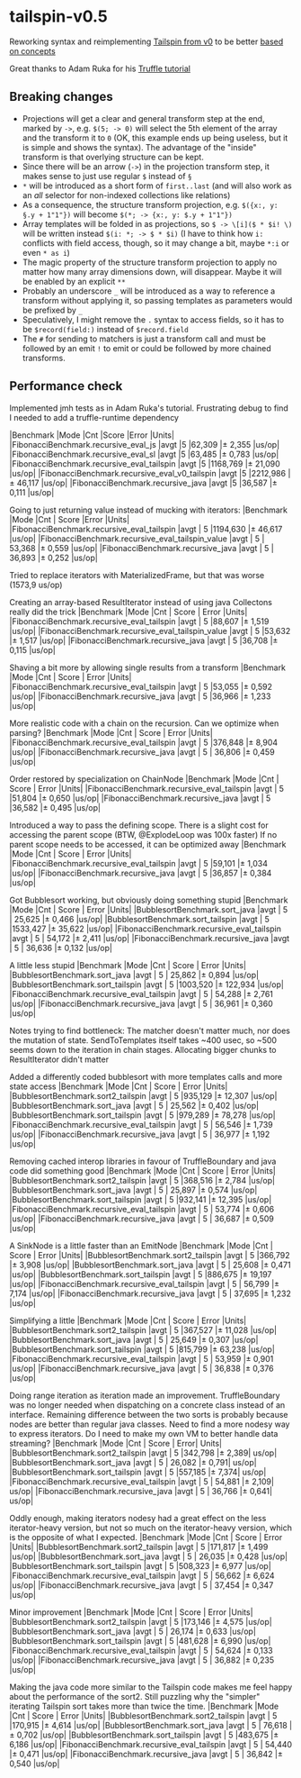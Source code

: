 # tailspin-v0.5
Reworking syntax and reimplementing [Tailspin from v0](https://github.com/tobega/tailspin-v0/tree/master) to be better [based on concepts](https://tobega.blogspot.com/2024/01/usability-in-programming-language.html)

Great thanks to Adam Ruka for his [Truffle tutorial](https://www.endoflineblog.com/graal-truffle-tutorial-part-0-what-is-truffle)

## Breaking changes
- Projections will get a clear and general transform step at the end, marked by `->`, e.g. `$(5; -> 0)` will select the 5th element of the array and the transform it to `0` (OK, this example ends up being useless, but it is simple and shows the syntax). The advantage of the "inside" transform is that overlying structure can be kept.
- Since there will be an arrow (`->`) in the projection transform step, it makes sense to just use regular `$` instead of `§`
- `*` will be introduced as a short form of `first..last` (and will also work as an *all* selector for non-indexed collections like relations)
- As a consequence, the structure transform projection, e.g. `$({x:, y: §.y + 1"1"})` will become `$(*; -> {x:, y: $.y + 1"1"})`
- Array templates will be folded in as projections, so `$ -> \[i]($ * $i! \)` will be written instead `$(i: *; -> $ * $i)` (I have to think how `i:` conflicts with field access, though, so it may change a bit, maybe `*:i` or even `* as i`)
- The magic property of the structure transform projection to apply no matter how many array dimensions down, will disappear. Maybe it will be enabled by an explicit `**`
- Probably an underscore `_` will be introduced as a way to reference a transform without applying it, so passing templates as parameters would be prefixed by `_`
- Speculatively, I might remove the `.` syntax to access fields, so it has to be `$record(field:)` instead of `$record.field`
- The `#` for sending to matchers is just a transform call and must be followed by an emit `!` to emit or could be followed by more chained transforms.

## Performance check
Implemented jmh tests as in Adam Ruka's tutorial. Frustrating debug to find I needed to add a truffle-runtime dependency

|Benchmark                                      |Mode  |Cnt     |Score    |Error  |Units|
|FibonacciBenchmark.recursive_eval_js           |avgt    |5    |62,309 |±  2,355  |us/op|
|FibonacciBenchmark.recursive_eval_sl           |avgt    |5    |63,485 |±  0,783  |us/op|
|FibonacciBenchmark.recursive_eval_tailspin     |avgt    |5  |1168,769 |± 21,090  |us/op|
|FibonacciBenchmark.recursive_eval_v0_tailspin  |avgt    |5  |2212,986 |± 46,117  |us/op|
|FibonacciBenchmark.recursive_java              |avgt    |5    |36,587 |±  0,111  |us/op|

Going to just returning value instead of mucking with iterators:
|Benchmark                                         |Mode  |Cnt  |   Score    |Error  |Units|
|FibonacciBenchmark.recursive_eval_tailspin        |avgt  |  5  |1194,630 |± 46,617  |us/op|
|FibonacciBenchmark.recursive_eval_tailspin_value  |avgt  |  5  |  53,368 |±  0,559  |us/op|
|FibonacciBenchmark.recursive_java                 |avgt  |  5  |  36,893 |±  0,252  |us/op|

Tried to replace iterators with MaterializedFrame, but that was worse (1573,9 us/op)

Creating an array-based ResultIterator instead of using java Collectons really did the trick
|Benchmark                                         |Mode  |Cnt  | Score |  Error  |Units|
|FibonacciBenchmark.recursive_eval_tailspin        |avgt  |  5  |88,607 |± 1,519  |us/op|
|FibonacciBenchmark.recursive_eval_tailspin_value  |avgt  |  5  |53,632 |± 1,517  |us/op|
|FibonacciBenchmark.recursive_java                 |avgt  |  5  |36,708 |± 0,115  |us/op|

Shaving a bit more by allowing single results from a transform
|Benchmark                                   |Mode  |Cnt  | Score |  Error  |Units|
|FibonacciBenchmark.recursive_eval_tailspin  |avgt  |  5  |53,055 |± 0,592  |us/op|
|FibonacciBenchmark.recursive_java           |avgt  |  5  |36,966 |± 1,233  |us/op|

More realistic code with a chain on the recursion. Can we optimize when parsing?
|Benchmark                                   |Mode  |Cnt  | Score |  Error  |Units|
|FibonacciBenchmark.recursive_eval_tailspin  |avgt  |  5  |376,848 |± 8,904 |us/op|
|FibonacciBenchmark.recursive_java           |avgt  |  5  | 36,806 |± 0,459 |us/op|

Order restored by specialization on ChainNode
|Benchmark                                   |Mode  |Cnt  | Score |  Error  |Units|
|FibonacciBenchmark.recursive_eval_tailspin  |avgt  |  5  |51,804 |± 0,650  |us/op|
|FibonacciBenchmark.recursive_java           |avgt  |  5  |36,582 |± 0,495  |us/op|

Introduced a way to pass the defining scope. There is a slight cost for accessing the parent scope (BTW, @ExplodeLoop was 100x faster)
If no parent scope needs to be accessed, it can be optimized away
|Benchmark                                   |Mode  |Cnt  | Score |  Error  |Units|
|FibonacciBenchmark.recursive_eval_tailspin  |avgt  |  5  |59,101 |± 1,034  |us/op|
|FibonacciBenchmark.recursive_java           |avgt  |  5  |36,857 |± 0,384  |us/op|

Got Bubblesort working, but obviously doing something stupid
|Benchmark                                   |Mode  |Cnt  |   Score |   Error  |Units|
|BubblesortBenchmark.sort_java               |avgt  |  5  |  25,625 |±  0,466  |us/op|
|BubblesortBenchmark.sort_tailspin           |avgt  |  5  |1533,427 |± 35,622  |us/op|
|FibonacciBenchmark.recursive_eval_tailspin  |avgt  |  5  |  54,172 |±  2,411  |us/op|
|FibonacciBenchmark.recursive_java           |avgt  |  5  |  36,636 |±  0,132  |us/op|

A little less stupid
|Benchmark                                   |Mode  |Cnt  |   Score |    Error  |Units|
|BubblesortBenchmark.sort_java               |avgt  |  5  |  25,862 |±   0,894  |us/op|
|BubblesortBenchmark.sort_tailspin           |avgt  |  5  |1003,520 |± 122,934  |us/op|
|FibonacciBenchmark.recursive_eval_tailspin  |avgt  |  5  |  54,288 |±   2,761  |us/op|
|FibonacciBenchmark.recursive_java           |avgt  |  5  |  36,961 |±   0,360  |us/op|

Notes trying to find bottleneck: The matcher doesn't matter much, nor does the mutation of state.
SendToTemplates itself takes ~400 usec, so ~500 seems down to the iteration in chain stages.
Allocating bigger chunks to ResultIterator didn't matter

Added a differently coded bubblesort with more templates calls and more state access
|Benchmark                                   |Mode  |Cnt  |  Score |   Error  |Units|
|BubblesortBenchmark.sort2_tailspin          |avgt  |  5  |935,129 |± 12,307  |us/op|
|BubblesortBenchmark.sort_java               |avgt  |  5  | 25,562 |±  0,402  |us/op|
|BubblesortBenchmark.sort_tailspin           |avgt  |  5  |979,289 |± 78,278  |us/op|
|FibonacciBenchmark.recursive_eval_tailspin  |avgt  |  5  | 56,546 |±  1,739  |us/op|
|FibonacciBenchmark.recursive_java           |avgt  |  5  | 36,977 |±  1,192  |us/op|

Removing cached interop libraries in favour of TruffleBoundary and java code did something good
|Benchmark                                   |Mode  |Cnt  |  Score |   Error  |Units|
|BubblesortBenchmark.sort2_tailspin          |avgt  |  5  |368,516 |±  2,784  |us/op|
|BubblesortBenchmark.sort_java               |avgt  |  5  | 25,897 |±  0,574  |us/op|
|BubblesortBenchmark.sort_tailspin           |avgt  |  5  |932,141 |± 12,395  |us/op|
|FibonacciBenchmark.recursive_eval_tailspin  |avgt  |  5  | 53,774 |±  0,606  |us/op|
|FibonacciBenchmark.recursive_java           |avgt  |  5  | 36,687 |±  0,509  |us/op|

A SinkNode is a little faster than an EmitNode
|Benchmark                                   |Mode  |Cnt  |  Score |   Error  |Units|
|BubblesortBenchmark.sort2_tailspin          |avgt  |  5  |366,792 |±  3,908  |us/op|
|BubblesortBenchmark.sort_java               |avgt  |  5  | 25,608 |±  0,471  |us/op|
|BubblesortBenchmark.sort_tailspin           |avgt  |  5  |886,675 |± 19,197  |us/op|
|FibonacciBenchmark.recursive_eval_tailspin  |avgt  |  5  | 56,799 |±  7,174  |us/op|
|FibonacciBenchmark.recursive_java           |avgt  |  5  | 37,695 |±  1,232  |us/op|

Simplifying a little
|Benchmark                                   |Mode  |Cnt  |  Score |   Error  |Units|
|BubblesortBenchmark.sort2_tailspin          |avgt  |  5  |367,527 |± 11,028  |us/op|
|BubblesortBenchmark.sort_java               |avgt  |  5  | 25,649 |±  0,307  |us/op|
|BubblesortBenchmark.sort_tailspin           |avgt  |  5  |815,799 |± 63,238  |us/op|
|FibonacciBenchmark.recursive_eval_tailspin  |avgt  |  5  | 53,959 |±  0,901  |us/op|
|FibonacciBenchmark.recursive_java           |avgt  |  5  | 36,838 |±  0,376  |us/op|

Doing range iteration as iteration made an improvement.
TruffleBoundary was no longer needed when dispatching on a concrete class instead of an interface.
Remaining difference between the two sorts is probably because nodes are better than regular java classes.
Need to find a more nodesy way to express iterators.
Do I need to make my own VM to better handle data streaming?
|Benchmark                                   |Mode  |Cnt  |  Score |  Error|  Units|
|BubblesortBenchmark.sort2_tailspin          |avgt  |  5  |342,798 |± 2,389|  us/op|
|BubblesortBenchmark.sort_java               |avgt  |  5  | 26,082 |± 0,791|  us/op|
|BubblesortBenchmark.sort_tailspin           |avgt  |  5  |557,185 |± 7,374|  us/op|
|FibonacciBenchmark.recursive_eval_tailspin  |avgt  |  5  | 54,881 |± 2,109|  us/op|
|FibonacciBenchmark.recursive_java           |avgt  |  5  | 36,766 |± 0,641|  us/op|

Oddly enough, making iterators nodesy had a great effect on the less iterator-heavy version, but
not so much on the iterator-heavy version, which is the opposite of what I expected.
|Benchmark                                   |Mode  |Cnt  |  Score |  Error  |Units|
|BubblesortBenchmark.sort2_tailspin          |avgt  |  5  |171,817 |± 1,499  |us/op|
|BubblesortBenchmark.sort_java               |avgt  |  5  | 26,035 |± 0,428  |us/op|
|BubblesortBenchmark.sort_tailspin           |avgt  |  5  |508,323 |± 6,977  |us/op|
|FibonacciBenchmark.recursive_eval_tailspin  |avgt  |  5  | 56,662 |± 6,624  |us/op|
|FibonacciBenchmark.recursive_java           |avgt  |  5  | 37,454 |± 0,347  |us/op|

Minor improvement
|Benchmark                                   |Mode  |Cnt  |  Score |  Error  |Units|
|BubblesortBenchmark.sort2_tailspin          |avgt  |  5  |173,146 |± 4,575  |us/op|
|BubblesortBenchmark.sort_java               |avgt  |  5  | 26,174 |± 0,633  |us/op|
|BubblesortBenchmark.sort_tailspin           |avgt  |  5  |481,628 |± 6,990  |us/op|
|FibonacciBenchmark.recursive_eval_tailspin  |avgt  |  5  | 54,624 |± 0,133  |us/op|
|FibonacciBenchmark.recursive_java           |avgt  |  5  | 36,882 |± 0,235  |us/op|

Making the java code more similar to the Tailspin code makes me feel happy about the performance
of the sort2. Still puzzling why the "simpler" iterating Tailspin sort takes more than twice the time.
|Benchmark                                   |Mode  |Cnt  |  Score |  Error  |Units|
|BubblesortBenchmark.sort2_tailspin          |avgt  |  5  |170,915 |± 4,614  |us/op|
|BubblesortBenchmark.sort_java               |avgt  |  5  | 76,618 |± 0,702  |us/op|
|BubblesortBenchmark.sort_tailspin           |avgt  |  5  |483,675 |± 6,186  |us/op|
|FibonacciBenchmark.recursive_eval_tailspin  |avgt  |  5  | 54,440 |± 0,471  |us/op|
|FibonacciBenchmark.recursive_java           |avgt  |  5  | 36,842 |± 0,540  |us/op|
